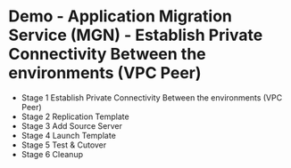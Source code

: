 # Demo - Application Migration Service (MGN) - Establish Private Connectivity Between the environments (VPC Peer)

- Stage 1 Establish Private Connectivity Between the environments (VPC Peer)
- Stage 2 Replication Template
- Stage 3 Add Source Server
- Stage 4 Launch Template
- Stage 5 Test & Cutover
- Stage 6 Cleanup